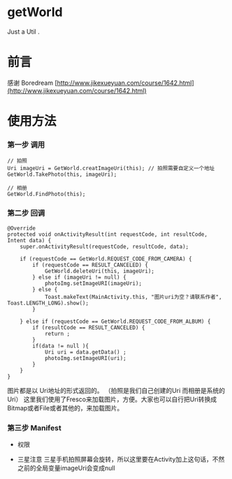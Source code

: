 # getWorld

Just a Util .

# 前言

感谢 Boredream [http://www.jikexueyuan.com/course/1642.html](http://www.jikexueyuan.com/course/1642.html)

# 使用方法

### 第一步 调用

	// 拍照
	Uri imageUri = GetWorld.creatImageUri(this); // 拍照需要自定义一个地址
    GetWorld.TakePhoto(this, imageUri);

	// 相册
	GetWorld.FindPhoto(this);

### 第二步  回调

	@Override
    protected void onActivityResult(int requestCode, int resultCode, Intent data) {
        super.onActivityResult(requestCode, resultCode, data);

        if (requestCode == GetWorld.REQUEST_CODE_FROM_CAMERA) {
            if (requestCode == RESULT_CANCELED) {
                GetWorld.deleteUri(this, imageUri);
            } else if (imageUri != null) {
                photoImg.setImageURI(imageUri);
            } else {
                Toast.makeText(MainActivity.this, "图片uri为空？请联系作者", Toast.LENGTH_LONG).show();
            }

        } else if (requestCode == GetWorld.REQUEST_CODE_FROM_ALBUM) {
            if (resultCode == RESULT_CANCELED) {
                return ;
            }
            if(data != null ){
                Uri uri = data.getData() ;
                photoImg.setImageURI(uri);
            }
        }
    }

图片都是以 Uri地址的形式返回的。 （拍照是我们自己创建的Uri 而相册是系统的Uri）
这里我们使用了Fresco来加载图片，方便。大家也可以自行把Uri转换成Bitmap或者File或者其他的，来加载图片。

### 第三步 Manifest

- 权限

	<!-- 相机权限 -->
    <uses-permission android:name="android.permission.CAMERA" />
    <uses-permission android:name="android.permission.WRITE_EXTERNAL_STORAGE" />
    <uses-permission android:name="android.permission.READ_EXTERNAL_STORAGE" />

- 三星注意 三星手机拍照屏幕会旋转，所以这里要在Activity加上这句话，不然之前的全局变量imageUri会变成null

	<activity
        android:name=".MainActivity"
        android:configChanges="orientation|screenSize"/>